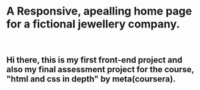 <h1>A Responsive, apealling home page for a fictional jewellery company.</h1>
<br>
<h2>Hi there, this is my first front-end project and also my final assessment project for the course, "html and css in depth" by meta(coursera).</h2>
